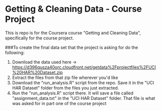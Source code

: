 Getting & Cleaning Data - Course Project
=====================
This is repo is for the Coursera course "Getting and Cleaning Data", specifically for the course project.

###To create the final data set that the project is asking for do the following:
1. Download the data used here -> https://d396qusza40orc.cloudfront.net/getdata%2Fprojectfiles%2FUCI%20HAR%20Dataset.zip 
2. Extract the files from that zip file wherever you'd like
3. Download the "run_analysis.R" script from the repo. Save it in the "UCI HAR Dataset" folder from the files you just extracted.
4. Run the "run_analysis.R" script there. It will save a file called "assignment_data.txt" in the "UCI HAR Dataset" folder. That file is what was asked for in part one of the course project
